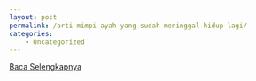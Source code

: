 ```yaml
---
layout: post
permalink: /arti-mimpi-ayah-yang-sudah-meninggal-hidup-lagi/
categories:
    - Uncategorized
---
```


[Baca Selengkapnya](/05)